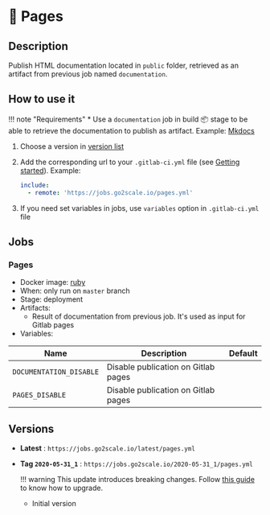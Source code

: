 # 🦊 Pages

## Description

Publish HTML documentation located in `public` folder, retrieved as an artifact
from previous job named `documentation`.

## How to use it

!!! note "Requirements"
    * Use a `documentation` job in build 📦 stage to be able to retrieve the
      documentation to publish as artifact. Example: [Mkdocs](/jobs/mkdocs/)

1. Choose a version in [version list](#versions)
2. Add the corresponding url to your `.gitlab-ci.yml` file (see [Getting
   started](/getting-started)). Example:

    ```yaml
    include:
      - remote: 'https://jobs.go2scale.io/pages.yml'
    ```

3. If you need set variables in jobs, use `variables` option in
   `.gitlab-ci.yml` file

## Jobs

### Pages

* Docker image: [ruby](https://hub.docker.com/_/ruby)
* When: only run on `master` branch
* Stage: deployment
* Artifacts:
    * Result of documentation from previous job. It's used as input for Gitlab
      pages
* Variables:

| Name | Description | Default |
| ---- | ----------- | ------- |
| `DOCUMENTATION_DISABLE` | Disable publication on Gitlab pages| |
| `PAGES_DISABLE` | Disable publication on Gitlab pages | |

## Versions

* **Latest** : `https://jobs.go2scale.io/latest/pages.yml`
* **Tag `2020-05-31_1`** : `https://jobs.go2scale.io/2020-05-31_1/pages.yml`

    !!! warning
        This update introduces breaking changes. Follow [this
        guide](https://squidfunk.github.io/mkdocs-material/releases/5/#how-to-upgrade)
        to know how to upgrade.
    * Initial version
